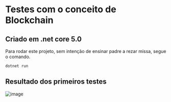 # Testes com o conceito de Blockchain

## Criado em .net core 5.0

Para rodar este projeto, sem intenção de ensinar padre a rezar missa, segue o comando.
```
dotnet run
```

## Resultado dos primeiros testes
![image](https://user-images.githubusercontent.com/15212240/125945836-582565dd-aaea-4379-a82e-ae8bf15d91de.png)

